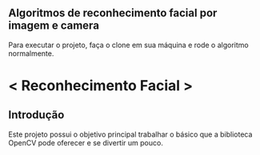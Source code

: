 ## Algoritmos de reconhecimento facial por imagem e camera
Para executar o projeto, faça o clone em sua máquina e rode o algoritmo normalmente.

# < Reconhecimento Facial >

## Introdução

Este projeto possui o objetivo principal trabalhar o básico que a biblioteca OpenCV pode oferecer e se divertir um pouco.  
